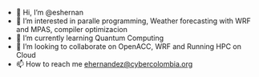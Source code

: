 - 👋 Hi, I’m @eshernan
- 👀 I’m interested in paralle programming, Weather forecasting with WRF and MPAS, compiler optimizacion
- 🌱 I’m currently learning Quantum Computing
- 💞️ I’m looking to collaborate on  OpenACC, WRF and Running HPC on Cloud
- 📫 How to reach me  ehernandez@cybercolombia.org 

<!---
eshernan/eshernan is a ✨ special ✨ repository because its `README.md` (this file) appears on your GitHub profile.
You can click the Preview link to take a look at your changes.
--->
